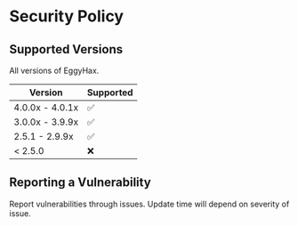 # Security Policy

## Supported Versions

All versions of EggyHax.

| Version | Supported          |
| ------- | ------------------ |
| 4.0.0x - 4.0.1x   | :white_check_mark: |
| 3.0.0x - 3.9.9x   | :white_check_mark:  |
| 2.5.1 - 2.9.9x   | :white_check_mark: |
| < 2.5.0  | :x:                |

## Reporting a Vulnerability

Report vulnerabilities through issues. Update time will depend on severity of issue.    
